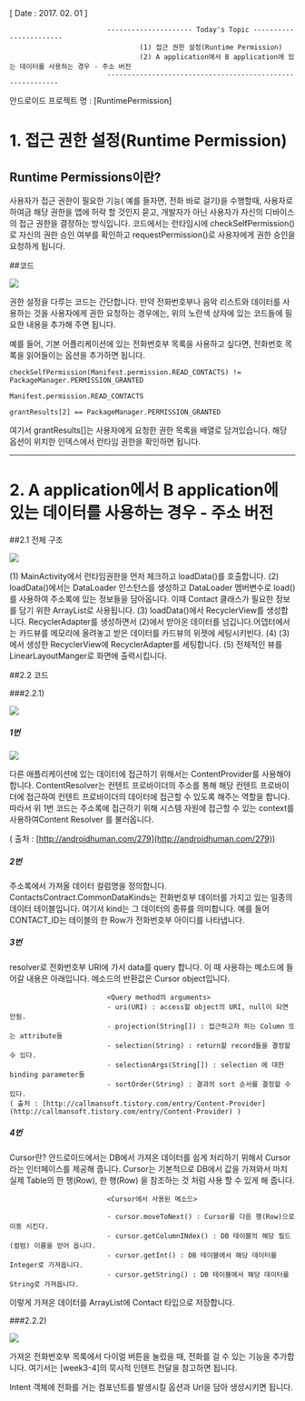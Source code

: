 [ Date : 2017. 02. 01 ]

							--------------------- Today's Topic -----------------------
									(1) 접근 권한 설정(Runtime Permission)
									(2) A application에서 B application에 있는 데이터를 사용하는 경우 - 주소 버전
							----------------------------------------------------------

안드로이드 프로젝트 명 : [RuntimePermission] 

# 1. 접근 권한 설정(Runtime Permission)

## Runtime Permissions이란? 

사용자가 접근 권한이 필요한 기능( 예를 들자면, 전화 바로 걸기)을 수행할때, 사용자로 하여금 해당 권한을 앱에 허락 할 것인지 묻고, 개발자가 아닌 사용자가 자신의 디바이스의 접근 권한을 결정하는 방식입니다. 코드에서는 런타임시에 checkSelfPermission()로 자신의 권한 승인 여부를 확인하고 requestPermission()로 사용자에게 권한 승인을 요청하게 됩니다.



##코드 

![](http://i.imgur.com/sM3uhrN.png)

권한 설정을 다루는 코드는 간단합니다. 만약 전화번호부나 음악 리스트와 데이터를 사용하는 것을 사용자에게 권한 요청하는 경우에는, 위의 노란색 상자에 있는 코드들에 필요한 내용을 추가해 주면 됩니다.

예를 들어, 기본 어플리케이션에 있는 전화번호부 목록을 사용하고 싶다면, 전화번호 목록을 읽어들이는 옵션을 추가하면 됩니다.

	checkSelfPermission(Manifest.permission.READ_CONTACTS) != PackageManager.PERMISSION_GRANTED 

	Manifest.permission.READ_CONTACTS

	grantResults[2] == PackageManager.PERMISSION_GRANTED

여기서 grantResults[]는 사용자에게 요청한 권한 목록을 배열로 담겨있습니다. 해당 옵션이 위치한 인덱스에서 런타임 권한을 확인하면 됩니다.


----------------------------------------------------------

# 2. A application에서 B application에 있는 데이터를 사용하는 경우 - 주소 버전

##2.1 전체 구조

![](http://i.imgur.com/NhoR9a3.png)

(1) MainActivity에서 런타임권한을 먼저 체크하고 loadData()를 호출합니다.
(2) loadData()에서는 DataLoader 인스턴스를 생성하고 DataLoader 멤버변수로 load()를 사용하여 주소록에 있는 정보들을 담아옵니다. 이때 Contact 클래스가 필요한 정보를 담기 위한 ArrayList로 사용됩니다.
(3) loadData()에서 RecyclerView를 생성합니다. RecyclerAdapter를 생성하면서 (2)에서 받아온 데이터를 넘깁니다.어뎁터에서는 카드뷰를 메모리에 올려놓고 받은 데이터를 카드뷰의 위젯에 세팅시키빈다.
(4) (3)에서 생성한 RecyclerView에 RecyclerAdapter를 세팅합니다.
(5) 전체적인 뷰를 LinearLayoutManger로 화면에 출력시킵니다.

##2.2 코드

###2.2.1)

![](http://i.imgur.com/gjORHt4.png)


##### 1번

![](http://cfile5.uf.tistory.com/image/1178C5014AFDAE6A083D75)


다른 애플리케이션에 있는 데이터에 접근하기 위해서는 ContentProvider를 사용해야 합니다. ContentResolver는 컨텐트 프로바이더의 주소를 통해 해당 컨텐트 프로바이더에 접근하여 컨텐트 프로바이더의 데이터에 접근할 수 있도록 해주는 역할을 합니다. 따라서 위 1번 코드는 주소록에 접근하기 위해 시스템 자원에 접근할 수 있는 context를 사용하여Content Resolver 를 불러옵니다.

( 출처 : [http://androidhuman.com/279](http://androidhuman.com/279))



##### 2번

주소록에서 가져올 데이터 컬럼명을 정의합니다. ContactsContract.CommonDataKinds는 전화번호부 데이터를 가지고 있는 일종의 데이터 테이블입니다. 여기서 kind는 그 데이터의 종류를 의미합니다. 예를 들어 CONTACT_ID는 테이블의 한 Row가 전화번호부 아이디를 나타냅니다.


##### 3번

resolver로 전화번호부 URI에 가서 data를 query 합니다. 이 때 사용하는 메소드에 들어갈 내용은 아래입니다. 메소드의 반환값은 Cursor object입니다.

							<Query method의 arguments>
							- uri(URI) : access할 object의 URI, null이 되면 안됨.
							- projection(String[]) : 접근하고자 하는 Column 또는 attribute들
							- selection(String) : return할 record들을 결정할 수 있다.
							- selectionArgs(String[]) : selection 에 대한 binding parameter들
							- sortOrder(String) : 결과의 sort 순서를 결정할 수 있다.
	( 출처 : [http://callmansoft.tistory.com/entry/Content-Provider](http://callmansoft.tistory.com/entry/Content-Provider) )

##### 4번
 Cursor란? 안드로이드에서는 DB에서 가져온 데이터를 쉽게 처리하기 위해서 Cursor 라는 인터페이스를 제공해 줍니다. Cursor는 기본적으로 DB에서 값을 가져와서 마치 실제 Table의 한 행(Row), 한 행(Row) 을 참조하는 것 처럼 사용 할 수 있게 해 줍니다. 

							<Cursor에서 사용된 메소드>
							
							- cursor.moveToNext() : Cursor를 다음 행(Row)으로 이동 시킨다.
							- cursor.getColumnINdex() : DB 테이블의 해당 필드(컬럼) 이름을 얻어 옵니다.
							- cursor.getInt() : DB 테이블에서 해당 데이터를 Integer로 가져옵니다.
							- cursor.getString() : DB 테이블에서 해당 데이터를 String로 가져옵니다.

이렇게 가져온 데이터를 ArrayList에 Contact 타입으로 저장합니다.


###2.2.2)

![](http://i.imgur.com/v7eppNb.png)

가져온 전화번호부 목록에서 다이얼 버튼을 눌렀을 때, 전화를 걸 수 있는 기능을 추가합니다. 여기서는 [week3-4]의 묵시적 인텐트 전달을 참고하면 됩니다. 

Intent 객체에 전화를 거는 컴포넌트를 발생시킬 옵션과 Url을 담아 생성시키면 됩니다.


